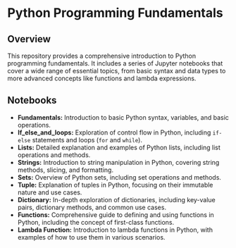 # Python Programming Fundamentals

## Overview

This repository provides a comprehensive introduction to Python programming fundamentals. It includes a series of Jupyter notebooks that cover a wide range of essential topics, from basic syntax and data types to more advanced concepts like functions and lambda expressions.

## Notebooks

- **Fundamentals:** Introduction to basic Python syntax, variables, and basic operations.
- **If_else_and_loops:** Exploration of control flow in Python, including `if-else` statements and loops (`for` and `while`).
- **Lists:** Detailed explanation and examples of Python lists, including list operations and methods.
- **Strings:** Introduction to string manipulation in Python, covering string methods, slicing, and formatting.
- **Sets:** Overview of Python sets, including set operations and methods.
- **Tuple:** Explanation of tuples in Python, focusing on their immutable nature and use cases.
- **Dictionary:** In-depth exploration of dictionaries, including key-value pairs, dictionary methods, and common use cases.
- **Functions:** Comprehensive guide to defining and using functions in Python, including the concept of first-class functions.
- **Lambda Function:** Introduction to lambda functions in Python, with examples of how to use them in various scenarios.


